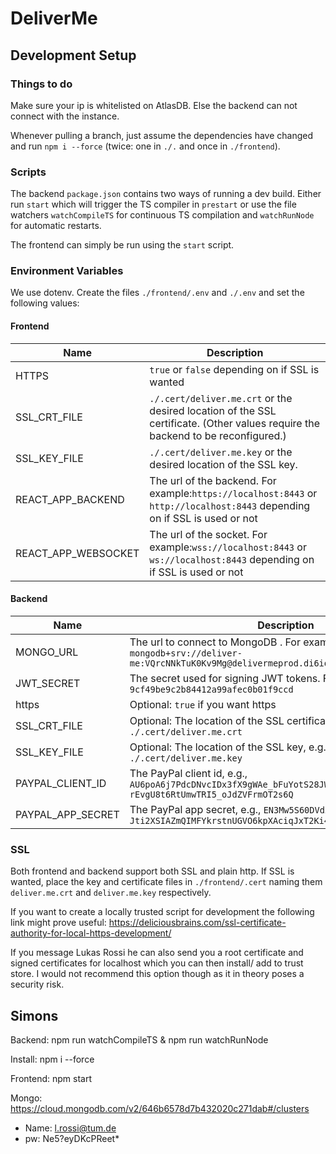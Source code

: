 # DeliverMe

## Development Setup

### Things to do

Make sure your ip is whitelisted on AtlasDB. Else the backend can not connect with the instance.

Whenever pulling a branch, just assume the dependencies have changed and run `npm i --force` (twice: one in `./.` and
once in `./frontend`).

### Scripts

The backend `package.json` contains two ways of running a dev build.
Either run `start` which will trigger the TS compiler in `prestart` or
use the file watchers `watchCompileTS` for continuous TS compilation and `watchRunNode`
for automatic restarts.

The frontend can simply be run using the `start` script.

### Environment Variables

We use dotenv. Create the files `./frontend/.env` and  `./.env` and set the following values:

#### Frontend

| Name                | Description                                                                                                                     |
|---------------------|---------------------------------------------------------------------------------------------------------------------------------|
| HTTPS               | `true` or `false` depending on if SSL is wanted                                                                                 |
| SSL_CRT_FILE        | `./.cert/deliver.me.crt` or the desired location of the SSL certificate. (Other values require the backend to be reconfigured.) |
| SSL_KEY_FILE        | `./.cert/deliver.me.key` or the desired location of the SSL key.                                                                |
| REACT_APP_BACKEND   | The url of the backend. For example:`https://localhost:8443` or `http://localhost:8443` depending on if SSL is used or not      |
| REACT_APP_WEBSOCKET | The url of the socket. For example:`wss://localhost:8443` or `ws://localhost:8443` depending on if SSL is used or not           |

#### Backend

| Name              | Description                                                                                                                 |
|-------------------|-----------------------------------------------------------------------------------------------------------------------------|
| MONGO_URL         | The url to connect to MongoDB . For example: `mongodb+srv://deliver-me:VQrcNNkTuK0Kv9Mg@delivermeprod.di6io6m.mongodb.net/` |
| JWT_SECRET        | The secret used for signing JWT tokens. For example: `9cf49be9c2b84412a99afec0b01f9ccd`                                     |
| https             | Optional: `true` if you want https                                                                                          |
| SSL_CRT_FILE      | Optional: The location of the SSL certificate, e.g., `./.cert/deliver.me.crt`                                               |
| SSL_KEY_FILE      | Optional: The location of the SSL key, e.g., `./.cert/deliver.me.key`                                                       |
| PAYPAL_CLIENT_ID  | The PayPal client id, e.g., `AU6poA6j7PdcDNvcIDx3fX9gWAe_bFuYotS28JWcD1Y0yCm-rEvgU8t6RtUmwTRI5_oJdZVFrmOT2s6Q`              |
| PAYPAL_APP_SECRET | The PayPal app secret, e.g., `EN3Mw5S60DVdZ9BiFD-Jti2XSIAZmQIMFYkrstnUGVO6kpXAciqJxT2Ki4DyISOUQOWvHYE3ZnUQqxZg`             |

### SSL

Both frontend and backend support both SSL and plain http.
If SSL is wanted, place the key and certificate files in `./frontend/.cert` naming them
`deliver.me.crt` and `deliver.me.key` respectively.

If you want to create a locally trusted script for development the following link might prove useful:
https://deliciousbrains.com/ssl-certificate-authority-for-local-https-development/

If you message Lukas Rossi he can also send you a root certificate and signed certificates for localhost which you can
then install/ add to trust store.
I would not recommend this option though as it in theory poses a security risk.

## Simons

Backend: npm run watchCompileTS & npm run watchRunNode

Install: npm i --force

Frontend: npm start

Mongo: https://cloud.mongodb.com/v2/646b6578d7b432020c271dab#/clusters

- Name: l.rossi@tum.de
- pw: Ne5?eyDKcPReet*
